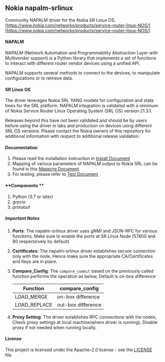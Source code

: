## **Nokia napalm-srlinux**
Community NAPALM driver for the Nokia SR Linux OS. [https://www.nokia.com/networks/products/service-router-linux-NOS/](https://www.nokia.com/networks/products/service-router-linux-NOS/) 


#### **NAPALM**
NAPALM (Network Automation and Programmability Abstraction Layer with Multivendor support) is a Python library that implements a set of functions to interact with different router vendor devices using a unified API.

NAPALM supports several methods to connect to the devices, to manipulate configurations or to retrieve data.

#### **SR Linux OS**

The driver leverages Nokia SRL YANG models for configuration and state trees for the SRL platform.
NAPALM integration is validated with a minimum of Nokia Service Router Linux Operating System (SRL OS) version 21.3.1. 

Releases beyond this have not been validated and should be by users before using the driver in labs and production on devices using different SRL OS versions. Please contact the Nokia owners of this repository for additional information with respect to additional release validation.


#### **Documentation**
1) Please read the installation instruction in [Install Document](Install.md)
2) Mapping of various parameters of NAPALM output to Nokia SRL can be found in this [Mapping Document](Summary_of_Methods.pdf)
3) For testing, please refer to [Test Document](https://napalm.readthedocs.io/en/latest/development/testing_framework.html)

#### **Components **
1) Python (3.7 or later)
2) grpcio
3) protobuf

##### **Important Notes**

1. **Ports**: The napalm-srlinux driver uses gNMI and JSON-RPC for various functions, Make sure to enable the ports at SR Linux Node (57400 and 80 respecticvely by default)
2. **Certificates**: The napalm-srlinux driver establishes secure connection only with the node, Hence make sure the appropriate CA/Certificates and Keys are in place.
3. **Compare_Config**: The `compare_commit` based on the previously called function performs the operation as below, Default is on-box difference

	| Function | compare_config |
	|----------|----------------|
	|LOAD_MERGE| on-box difference|
	|LOAD_REPLACE|out-box difference

4. **Proxy Setting**: The driver establishes RPC connections with the nodes, Check proxy settings at local machine(where driver is running), Disable proxy if not needed when running locally.


#### License
This project is licensed under the Apache-2.0 license - see the [LICENSE](LICENSE) file. 

